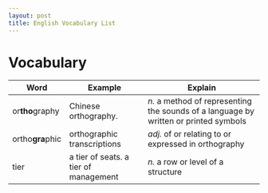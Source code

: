 ```yaml
---
layout: post
title: English Vocabulary List
---
```


# Vocabulary

 Word     | Example      | Explain 
----------|--------------|---------
or**tho**graphy |Chinese orthography. |*n.* a method of representing the sounds of a language by written or printed symbols
ortho**gra**phic  | orthographic transcriptions | *adj.* of or relating to or expressed in orthography
tier | a tier of seats. a tier of management | *n.* a row or level of a structure